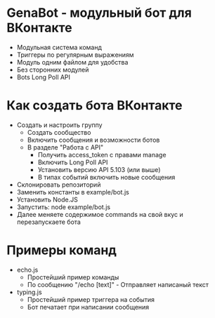 # GenaBot - модульный бот для ВКонтакте
- Модульная система команд
- Триггеры по регулярным выражениям 
- Модуль одним файлом для удобства
- Без сторонних модулей
- Bots Long Poll API

# Как создать бота ВКонтакте
- Создать и настроить группу
    - Создать сообщество
    - Включить сообщения и возможности ботов
    - В разделе "Работа с API"
        - Получить access_token с правами manage
        - Включить Long Poll API 
        - Установить версию API 5.103 (или выше)
        - В типах событий включить новые сообщения
- Склонировать репозиторий
- Заменить константы в example/bot.js
- Установить Node.JS 
- Запустить: node example/bot.js
- Далее меняете содержимое commands на свой вкус и перезапускаете бота

# Примеры команд
- echo.js
    - Простейший пример команды
    - По сообщению "/echo [text]" - Отправляет написаный текст
- typing.js
    - Простейший пример триггера на события
    - Бот печатает при написании сообщения 
